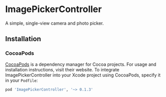 # ImagePickerController
A simple, single-view camera and photo picker.

## Installation

### CocoaPods

[CocoaPods](https://cocoapods.org) is a dependency manager for Cocoa projects. For usage and installation instructions, visit their website. To integrate ImagePickerController into your Xcode project using CocoaPods, specify it in your `Podfile`:

```ruby
pod 'ImagePickerController', '~> 0.1.3'
```